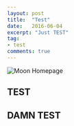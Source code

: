 ```yaml
---
layout: post
title:  "Test"
date:   2016-06-04
excerpt: "Just TEST"
tag:
- test
comments: true
---
```


![Moon Homepage](https://cloud.githubusercontent.com/assets/754514/14509720/61c61058-01d6-11e6-93ab-0918515ecd56.png)    
    
## TEST 
## DAMN TEST